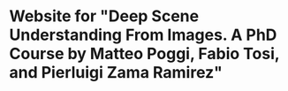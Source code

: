 # Website for "Deep Scene Understanding From Images. A PhD Course by Matteo Poggi, Fabio Tosi, and Pierluigi Zama Ramirez"
